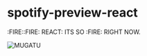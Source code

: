 # spotify-preview-react
:FIRE::FIRE: REACT: ITS SO :FIRE: RIGHT NOW.

![MUGATU](http://images.moviefanatic.com/iu/s--1dSV8rqv--/t_xlarge_l/f_auto,fl_lossy,q_75/v1411399977/will-ferrell-zoolander.jpg)
